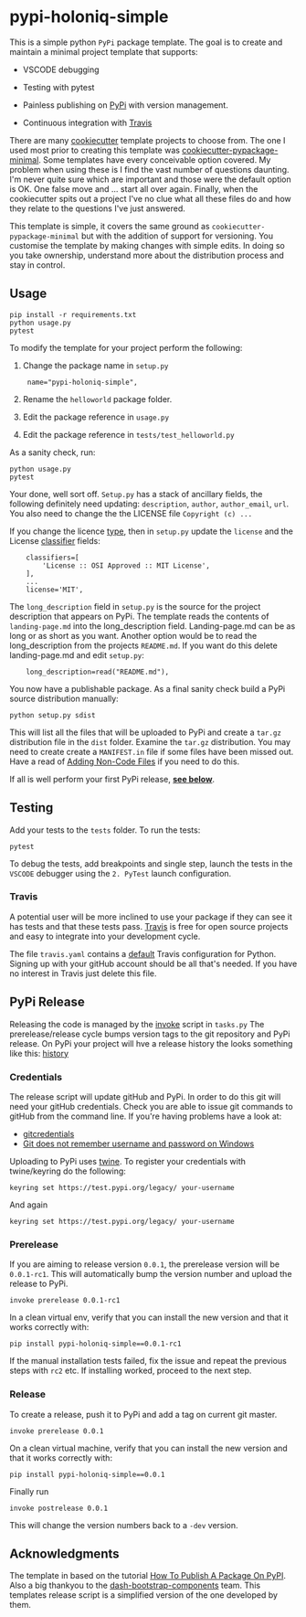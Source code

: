 # pypi-holoniq-simple

This is a simple python `PyPi` package template. The goal is to create and maintain 
a minimal project template that supports:

* VSCODE debugging
  
* Testing with pytest
  
* Painless publishing on [PyPi][pypi-home] with version management.

* Continuous integration with [Travis][travis-home]


There are many [cookiecutter][cookiecutter] template projects to choose from. The one
I used most prior to creating this template 
was [cookiecutter-pypackage-minimal][cookiecutter-pypackage-minimal]. Some templates have every conceivable 
option covered. My problem when using these is I find the vast number of questions 
daunting. I'm never quite sure which are important and those were the default option is OK. One false 
move and ... start all over again. Finally, when the cookiecutter spits out a project I've no
clue what all these files do and how they relate to the questions I've just
answered.

This template is simple, it covers the same ground as `cookiecutter-pypackage-minimal` but with 
the addition of support for versioning. You customise the template by making changes with simple 
edits. In doing so you take ownership, understand more about the distribution process and 
stay in control.

## Usage

    pip install -r requirements.txt
    python usage.py
    pytest

To modify the template for your project perform the following:

1. Change the package name in `setup.py`
   
        name="pypi-holoniq-simple",

2. Rename the `helloworld` package folder.
3. Edit the package reference in `usage.py`
4. Edit the package reference in `tests/test_helloworld.py`

As a sanity check, run:

    python usage.py
    pytest

Your done, well sort off. `Setup.py` has a stack of
ancillary fields, the following definitely need updating: `description`, `author`, 
`author_email`, `url`. You also need to change the the LICENSE file `Copyright (c) ...`

If you change the licence [type](https://choosealicense.com/), then in `setup.py` update the `license` 
and the License [classifier]((https://pypi.org/classifiers/)) fields:

```
    classifiers=[
        'License :: OSI Approved :: MIT License',
    ],
    ...
    license='MIT',
```

The `long_description` field in `setup.py` is the source for the project 
description that appears on PyPi. The template reads the contents
of `landing-page.md` into the long_description field. Landing-page.md can be as
long or as short as you want. Another option would be to read the long_description
from the projects `README.md`. If you want do this delete landing-page.md and
edit `setup.py`:

        long_description=read("README.md"),


You now have a publishable package. As a final sanity check build a PyPi source 
distribution manually:

    python setup.py sdist

This will list all the files that will be uploaded to PyPi and 
create a `tar.gz` distribution file in the `dist` folder. Examine the `tar.gz` 
distribution. You may need to create create a `MANIFEST.in` file if some 
files have been missed out. Have a read of [Adding Non-Code Files](https://python-packaging.readthedocs.io/en/latest/non-code-files.html) if you need to do this.

If all is well perform your first PyPi release, **[see below](#pypi-release)**.

## Testing

Add your tests to the `tests` folder. To run the tests:

    pytest

To debug the tests, add breakpoints and single step, launch the
tests in the `VSCODE` debugger using the `2. PyTest` launch configuration.

### Travis

A potential user will be more inclined to use your package if they can see it 
has tests and that these tests pass. [Travis][travis-home] is free for open source 
projects and easy to integrate into your development cycle. 

The file `travis.yaml` contains a [default](https://docs.travis-ci.com/user/languages/python/#default-build-script) Travis configuration for Python. Signing up with your gitHub account should be all that's 
needed. If you have no interest in Travis just delete this file.

## PyPi Release

Releasing the code is managed by the [invoke][invoke-home] script in `tasks.py` The
prerelease/release cycle bumps version tags to the git repository 
and PyPi release. On PyPi your project will hve a release history the looks something like
this: [history](https://pypi.org/project/dash-bootstrap-components/#history)

### Credentials

The release script will update gitHub and PyPi. In order to do this git will need
your gitHub credentials. Check you are able to issue git commands to gitHub from
the command line. If you're having problems have a look at:

* [gitcredentials ](https://git-scm.com/docs/gitcredentials)
* [Git does not remember username and password on Windows](https://snede.net/git-does-not-remember-username-password/)

Uploading to PyPi uses [twine](https://pypi.org/project/twine/). To register your credentials with
twine/keyring do the following:

    keyring set https://test.pypi.org/legacy/ your-username

And again

    keyring set https://test.pypi.org/legacy/ your-username


### Prerelease

If you are aiming to release version `0.0.1`, the prerelease version will be `0.0.1-rc1`. This will 
automatically bump the version number and upload the release to PyPi.

    invoke prerelease 0.0.1-rc1

 In a clean virtual env, verify that you can install the new version and that it 
 works correctly with: 
 
    pip install pypi-holoniq-simple==0.0.1-rc1

If the manual installation tests failed, fix the issue and repeat the previous steps 
with `rc2` etc. If installing worked, proceed to the next step.

### Release

To create a release, push it to PyPi and add a tag on current git master.

    invoke prerelease 0.0.1

 On a clean virtual machine, verify that you can install the new version and that it 
 works correctly with: 
 
    pip install pypi-holoniq-simple==0.0.1

Finally run 

    invoke postrelease 0.0.1 
        
This will change the version numbers back to a `-dev` version.


## Acknowledgments

The template in based on the tutorial [How To Publish A Package On PyPI](https://2018.pycon-au.org/talks/44349-how-to-publish-a-package-on-pypi/). Also a big thankyou to the [dash-bootstrap-components](https://github.com/facultyai/dash-bootstrap-components)
team. This templates release script is a simplified version of the one developed by them.

[pypi-home]: https://pypi.org
[invoke-home]: http://www.pyinvoke.org
[travis-home]: https://travis-ci.org
[cookiecutter]: http://cookiecutter-templates.sebastianruml.name/
[cookiecutter-pypackage-minimal]: https://github.com/kragniz/cookiecutter-pypackage-minimal
